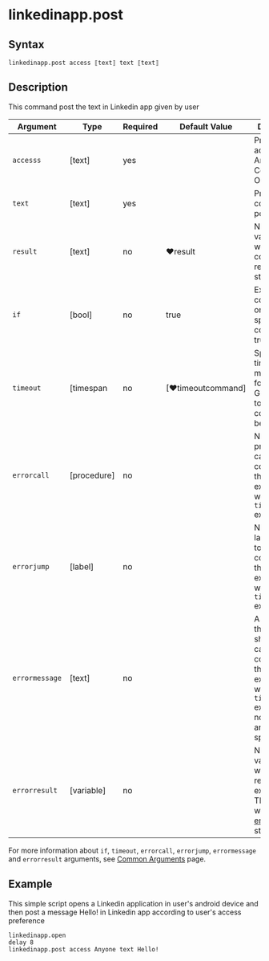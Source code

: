 # linkedinapp.post

## Syntax

```G1ANT
linkedinapp.post access ⟦text⟧ text ⟦text⟧
```

## Description

This command post the text in Linkedin app given by user

| Argument | Type | Required | Default Value | Description |
| -------- | ---- | -------- | ------------- | ----------- |
|  `accesss`      | [text]   | yes |         | Provide accessbility-Anyone or Connections Only |
|   `text`        | [text]   | yes  |         |  Provide content of post   |
|  `result`       | [text]  |no   | ♥result   |Name of a variable where the command's result will be stored |
| `if`             | [bool]     | no       | true                                                        | Executes the command only if a specified condition is true   |
| `timeout`        | [timespan  | no       | [♥timeoutcommand]| Specifies time in milliseconds for G1ANT.Robot to wait for the command to be executed |
| `errorcall`      | [procedure]| no       |                                                             | Name of a procedure to call when the command throws an exception or when a given `timeout` expires |
| `errorjump`      | [label]    | no       |                                                             | Name of the label to jump to when the command throws an exception or when a given `timeout` expires |
| `errormessage`   | [text]     | no       |                                                             | A message that will be shown in case the command throws an exception or when a given `timeout` expires, and no `errorjump` argument is specified |
| `errorresult`    | [variable] | no       |                                                             | Name of a variable that will store the returned exception. The variable will be of [error](https://manual.g1ant.com/link/G1ANT.Language/G1ANT.Language/Structures/ErrorStructure.md) structure  |

For more information about `if`, `timeout`, `errorcall`, `errorjump`, `errormessage` and `errorresult` arguments, see [Common Arguments](https://manual.g1ant.com/link/G1ANT.Manual/appendices/common-arguments.md) page.

## Example

This simple script opens a Linkedin application in user's android device and then post a message Hello! in Linkedin app according to user's access preference

```G1ANT
linkedinapp.open
delay 8
linkedinapp.post access Anyone text Hello!
```
